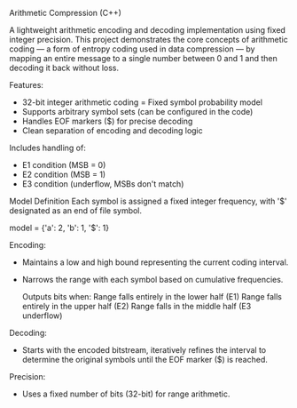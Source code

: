 Arithmetic Compression (C++)

A lightweight arithmetic encoding and decoding implementation using fixed integer precision. This project demonstrates the core concepts of arithmetic coding — a form of entropy coding used in data compression — by mapping an entire message to a single number between 0 and 1 and then decoding it back without loss.

Features:
- 32-bit integer arithmetic coding
= Fixed symbol probability model
- Supports arbitrary symbol sets (can be configured in the code)
- Handles EOF markers ($) for precise decoding
- Clean separation of encoding and decoding logic


Includes handling of:
- E1 condition (MSB = 0)
- E2 condition (MSB = 1)
- E3 condition (underflow, MSBs don't match)


Model Definition
Each symbol is assigned a fixed integer frequency, with '$' designated as an end of file symbol.

model = {'a': 2, 'b': 1, '$': 1}


Encoding:
- Maintains a low and high bound representing the current coding interval.
- Narrows the range with each symbol based on cumulative frequencies.

  Outputs bits when:
    Range falls entirely in the lower half (E1)
    Range falls entirely in the upper half (E2)
    Range falls in the middle half (E3 underflow)


Decoding:
- Starts with the encoded bitstream, iteratively refines the interval to determine the original symbols until the EOF marker ($) is reached.


Precision:
- Uses a fixed number of bits (32-bit) for range arithmetic.
